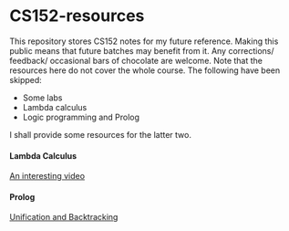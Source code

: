 # CS152-resources
This repository stores CS152 notes for my future reference. Making this public means that future batches may benefit from it. Any corrections/ feedback/ occasional bars of chocolate are welcome.
Note that the resources here do not cover the whole course. The following have been skipped:
* Some labs
* Lambda calculus
* Logic programming and Prolog

I shall provide some resources for the latter two.

#### Lambda Calculus
[An interesting video](https://www.youtube.com/watch?v=3VQ382QG-y4)

#### Prolog
[Unification and Backtracking](https://www.youtube.com/watch?v=AmWf6SeFmqc)
